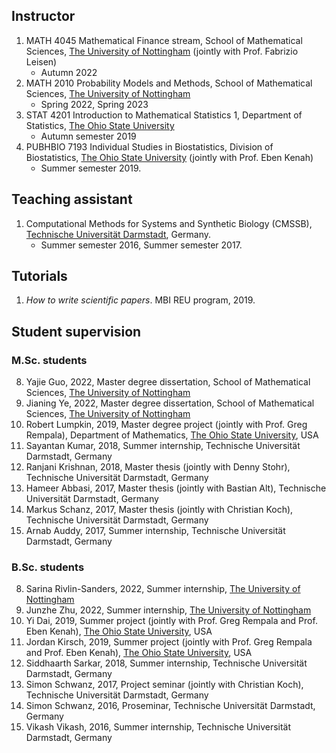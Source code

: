 
## Instructor
1. MATH 4045 Mathematical Finance stream, School of Mathematical Sciences, [The University of Nottingham](https://www.nottingham.ac.uk/) (jointly with Prof. Fabrizio Leisen)
   * Autumn 2022
2. MATH 2010 Probability Models and Methods, School of Mathematical Sciences, [The University of Nottingham](https://www.nottingham.ac.uk/)
   * Spring 2022, Spring 2023
3. STAT 4201 Introduction to Mathematical Statistics 1, Department of Statistics, [The Ohio State University](https://cph.osu.edu/biostatistics) 
   * Autumn semester 2019
4. PUBHBIO 7193 Individual Studies in Biostatistics, Division of Biostatistics, [The Ohio State University](https://cph.osu.edu/biostatistics) (jointly with Prof. Eben Kenah) 
   * Summer semester 2019. 


## Teaching assistant 
1. Computational Methods for Systems and Synthetic Biology (CMSSB), [Technische Universität Darmstadt](https://www.tu-darmstadt.de/index.en.jsp), Germany.   
    * Summer semester 2016, Summer semester 2017.
    
## Tutorials 
1. _How to write scientific papers_. MBI REU program, 2019. 


## Student supervision


### M.Sc. students
8. Yajie Guo, 2022, Master degree dissertation, School of Mathematical Sciences, [The University of Nottingham](https://www.nottingham.ac.uk/)
7. Jianing Ye, 2022, Master degree dissertation, School of Mathematical Sciences, [The University of Nottingham](https://www.nottingham.ac.uk/)
6. Robert Lumpkin, 2019, Master degree project (jointly with Prof. Greg Rempala), Department of Mathematics, [The Ohio State University](https://www.osu.edu/), USA
5. Sayantan Kumar, 2018, Summer internship, Technische Universität Darmstadt, Germany
4. Ranjani Krishnan, 2018, Master thesis (jointly with Denny Stohr), Technische Universität Darmstadt, Germany
3. Hameer Abbasi, 2017, Master thesis (jointly with Bastian Alt), Technische Universität Darmstadt, Germany
2. Markus Schanz, 2017, Master thesis (jointly with Christian Koch), Technische Universität Darmstadt, Germany
1. Arnab Auddy, 2017, Summer internship, Technische Universität Darmstadt, Germany


### B.Sc. students
8. Sarina Rivlin-Sanders, 2022, Summer internship, [The University of Nottingham](https://www.nottingham.ac.uk/)
7. Junzhe Zhu, 2022, Summer internship, [The University of Nottingham](https://www.nottingham.ac.uk/)
6. Yi Dai, 2019, Summer project (jointly with Prof. Greg Rempala and Prof. Eben Kenah), [The Ohio State University](https://www.osu.edu/), USA
5. Jordan Kirsch, 2019, Summer project (jointly with Prof. Greg Rempala and Prof. Eben Kenah), [The Ohio State University](https://www.osu.edu/), USA
4. Siddhaarth Sarkar, 2018, Summer internship, Technische Universität Darmstadt, Germany
3. Simon Schwanz, 2017, Project seminar (jointly with Christian Koch), Technische Universität Darmstadt, Germany
2. Simon Schwanz, 2016, Proseminar, Technische Universität Darmstadt, Germany
1. Vikash Vikash, 2016, Summer internship, Technische Universität Darmstadt, Germany





